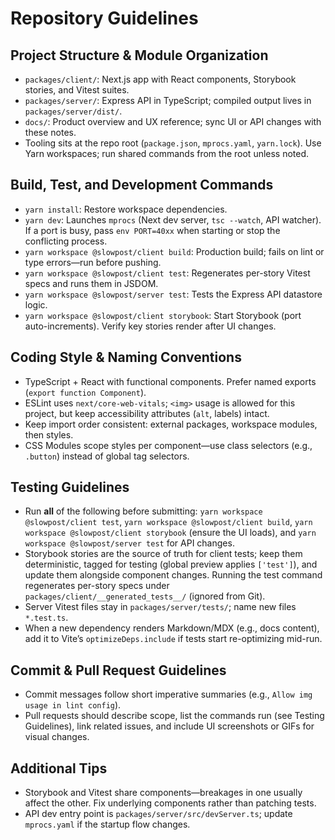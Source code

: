 # Repository Guidelines

## Project Structure & Module Organization
- `packages/client/`: Next.js app with React components, Storybook stories, and Vitest suites.
- `packages/server/`: Express API in TypeScript; compiled output lives in `packages/server/dist/`.
- `docs/`: Product overview and UX reference; sync UI or API changes with these notes.
- Tooling sits at the repo root (`package.json`, `mprocs.yaml`, `yarn.lock`). Use Yarn workspaces; run shared commands from the root unless noted.

## Build, Test, and Development Commands
- `yarn install`: Restore workspace dependencies.
- `yarn dev`: Launches `mprocs` (Next dev server, `tsc --watch`, API watcher). If a port is busy, pass `env PORT=40xx` when starting or stop the conflicting process.
- `yarn workspace @slowpost/client build`: Production build; fails on lint or type errors—run before pushing.
- `yarn workspace @slowpost/client test`: Regenerates per-story Vitest specs and runs them in JSDOM.
- `yarn workspace @slowpost/server test`: Tests the Express API datastore logic.
- `yarn workspace @slowpost/client storybook`: Start Storybook (port auto-increments). Verify key stories render after UI changes.

## Coding Style & Naming Conventions
- TypeScript + React with functional components. Prefer named exports (`export function Component`).
- ESLint uses `next/core-web-vitals`; `<img>` usage is allowed for this project, but keep accessibility attributes (`alt`, labels) intact.
- Keep import order consistent: external packages, workspace modules, then styles.
- CSS Modules scope styles per component—use class selectors (e.g., `.button`) instead of global tag selectors.

## Testing Guidelines
- Run **all** of the following before submitting: `yarn workspace @slowpost/client test`, `yarn workspace @slowpost/client build`, `yarn workspace @slowpost/client storybook` (ensure the UI loads), and `yarn workspace @slowpost/server test` for API changes.
- Storybook stories are the source of truth for client tests; keep them deterministic, tagged for testing (global preview applies `['test']`), and update them alongside component changes. Running the test command regenerates per-story specs under `packages/client/__generated_tests__/` (ignored from Git).
- Server Vitest files stay in `packages/server/tests/`; name new files `*.test.ts`.
- When a new dependency renders Markdown/MDX (e.g., docs content), add it to Vite’s `optimizeDeps.include` if tests start re-optimizing mid-run.

## Commit & Pull Request Guidelines
- Commit messages follow short imperative summaries (e.g., `Allow img usage in lint config`).
- Pull requests should describe scope, list the commands run (see Testing Guidelines), link related issues, and include UI screenshots or GIFs for visual changes.

## Additional Tips
- Storybook and Vitest share components—breakages in one usually affect the other. Fix underlying components rather than patching tests.
- API dev entry point is `packages/server/src/devServer.ts`; update `mprocs.yaml` if the startup flow changes.
